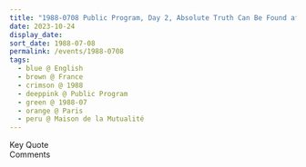 ```yaml
---
title: "1988-0708 Public Program, Day 2, Absolute Truth Can Be Found after Self-realization, Salle, Maison de la Mutualité, 24 Rue Saint-Victor, 5th Arrondissement, Paris, France"
date: 2023-10-24
display_date: 
sort_date: 1988-07-08
permalink: /events/1988-0708
tags:
  - blue @ English
  - brown @ France
  - crimson @ 1988
  - deeppink @ Public Program
  - green @ 1988-07
  - orange @ Paris
  - peru @ Maison de la Mutualité
---
```


<wave-list>
  <list-title color="green" width="75">Key Quote</list-title>
  <list-item color="BlanchedAlmond"  width="200"></list-item>
  <list-item color="Lavender"></list-item>
  <list-item color="BlanchedAlmond"></list-item>
</wave-list>

<br>

<wave-list>
  <list-title color="green" width="75">Comments</list-title>
  <list-item color="BlanchedAlmond"  width="200"></list-item>
  <list-item color="Lavender"></list-item>
  <list-item color="BlanchedAlmond"></list-item>
</wave-list>